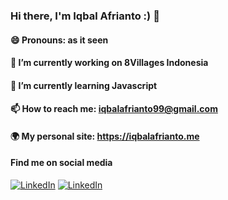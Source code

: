 ### Hi there, I'm Iqbal Afrianto :) 👋
#### 😄 Pronouns: as it seen
#### 🔭 I’m currently working on 8Villages Indonesia
#### 🌱 I’m currently learning Javascript
#### 📫 How to reach me: iqbalafrianto99@gmail.com
#### :earth_africa: My personal site: https://iqbalafrianto.me

#### Find me on social media
<a href="https://www.linkedin.com/in/iqbal-afrianto/"><img src="https://img.shields.io/badge/LinkedIn--_.svg?style=social&logo=linkedin" alt="LinkedIn"></a>
<a href="https://www.instagram.com/iqbal_afrianto/"><img src="https://img.shields.io/badge/Instagram--_.svg?style=social&logo=instagram" alt="LinkedIn"></a>

<!--
**IqbalAfrianto99/IqbalAfrianto99** is a ✨ _special_ ✨ repository because its `README.md` (this file) appears on your GitHub profile.

Here are some ideas to get you started:

- 🔭 I’m currently working on 8Villages Indonesia
- 🌱 I’m currently learning Javascript 
- 👯 I’m looking to collaborate on ...
- 🤔 I’m looking for help with ...
- 💬 Ask me about ...
- 📫 How to reach me: iqbalafrianto99@gmail.com
- 😄 Pronouns: as it seen 
- ⚡ Fun fact: ...
-->
